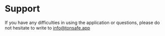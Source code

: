# Support

If you have any difficulties in using the application or questions, please do not hesitate to write to info@tonsafe.app

